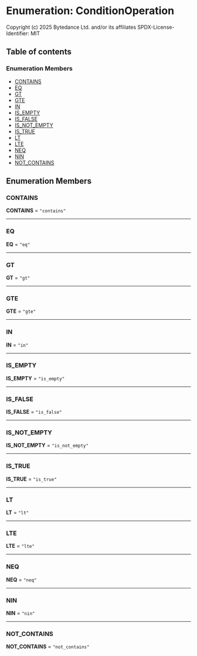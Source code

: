 # Enumeration: ConditionOperation

Copyright (c) 2025 Bytedance Ltd. and/or its affiliates
SPDX-License-Identifier: MIT

## Table of contents

### Enumeration Members

* [CONTAINS](/en/auto-docs/interface/enums/ConditionOperation.md#contains)
* [EQ](/en/auto-docs/interface/enums/ConditionOperation.md#eq)
* [GT](/en/auto-docs/interface/enums/ConditionOperation.md#gt)
* [GTE](/en/auto-docs/interface/enums/ConditionOperation.md#gte)
* [IN](/en/auto-docs/interface/enums/ConditionOperation.md#in)
* [IS\_EMPTY](/en/auto-docs/interface/enums/ConditionOperation.md#is_empty)
* [IS\_FALSE](/en/auto-docs/interface/enums/ConditionOperation.md#is_false)
* [IS\_NOT\_EMPTY](/en/auto-docs/interface/enums/ConditionOperation.md#is_not_empty)
* [IS\_TRUE](/en/auto-docs/interface/enums/ConditionOperation.md#is_true)
* [LT](/en/auto-docs/interface/enums/ConditionOperation.md#lt)
* [LTE](/en/auto-docs/interface/enums/ConditionOperation.md#lte)
* [NEQ](/en/auto-docs/interface/enums/ConditionOperation.md#neq)
* [NIN](/en/auto-docs/interface/enums/ConditionOperation.md#nin)
* [NOT\_CONTAINS](/en/auto-docs/interface/enums/ConditionOperation.md#not_contains)

## Enumeration Members

### CONTAINS

**CONTAINS** = `"contains"`

***

### EQ

**EQ** = `"eq"`

***

### GT

**GT** = `"gt"`

***

### GTE

**GTE** = `"gte"`

***

### IN

**IN** = `"in"`

***

### IS\_EMPTY

**IS\_EMPTY** = `"is_empty"`

***

### IS\_FALSE

**IS\_FALSE** = `"is_false"`

***

### IS\_NOT\_EMPTY

**IS\_NOT\_EMPTY** = `"is_not_empty"`

***

### IS\_TRUE

**IS\_TRUE** = `"is_true"`

***

### LT

**LT** = `"lt"`

***

### LTE

**LTE** = `"lte"`

***

### NEQ

**NEQ** = `"neq"`

***

### NIN

**NIN** = `"nin"`

***

### NOT\_CONTAINS

**NOT\_CONTAINS** = `"not_contains"`
